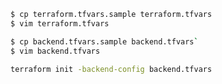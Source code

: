 ```bash
$ cp terraform.tfvars.sample terraform.tfvars
$ vim terraform.tfvars
```

```bash
$ cp backend.tfvars.sample backend.tfvars`
$ vim backend.tfvars
```

```bash
terraform init -backend-config backend.tfvars
```
